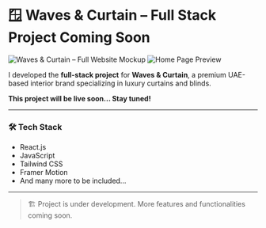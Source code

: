 # 🪟 Waves & Curtain – Full Stack Project Coming Soon

![Waves & Curtain – Full Website Mockup](./src/assets/mockup02.png)
![Home Page Preview](./src/assets/Full%20template.png)

I developed the **full-stack project** for **Waves & Curtain**, a premium UAE-based interior brand specializing in luxury curtains and blinds.

**This project will be live soon... Stay tuned!**

---

### 🛠 Tech Stack

- React.js  
- JavaScript  
- Tailwind CSS  
- Framer Motion  
- And many more to be included...

---

> 🏗️ Project is under development. More features and functionalities coming soon.
